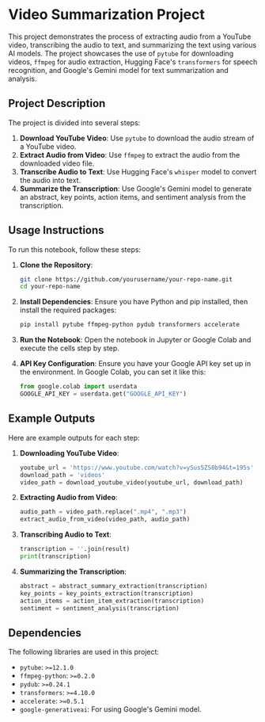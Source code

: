 # Video Summarization Project

This project demonstrates the process of extracting audio from a YouTube video, transcribing the audio to text, and summarizing the text using various AI models. The project showcases the use of `pytube` for downloading videos, `ffmpeg` for audio extraction, Hugging Face's `transformers` for speech recognition, and Google's Gemini model for text summarization and analysis.

## Project Description

The project is divided into several steps:
1. **Download YouTube Video**: Use `pytube` to download the audio stream of a YouTube video.
2. **Extract Audio from Video**: Use `ffmpeg` to extract the audio from the downloaded video file.
3. **Transcribe Audio to Text**: Use Hugging Face's `whisper` model to convert the audio into text.
4. **Summarize the Transcription**: Use Google's Gemini model to generate an abstract, key points, action items, and sentiment analysis from the transcription.

## Usage Instructions

To run this notebook, follow these steps:

1. **Clone the Repository**:
    ```bash
    git clone https://github.com/yourusername/your-repo-name.git
    cd your-repo-name
    ```

2. **Install Dependencies**:
    Ensure you have Python and pip installed, then install the required packages:
    ```bash
    pip install pytube ffmpeg-python pydub transformers accelerate
    ```

3. **Run the Notebook**:
    Open the notebook in Jupyter or Google Colab and execute the cells step by step.

4. **API Key Configuration**:
    Ensure you have your Google API key set up in the environment. In Google Colab, you can set it like this:
    ```python
    from google.colab import userdata
    GOOGLE_API_KEY = userdata.get("GOOGLE_API_KEY")
    ```

## Example Outputs

Here are example outputs for each step:

1. **Downloading YouTube Video**:
    ```python
    youtube_url = 'https://www.youtube.com/watch?v=ySus5ZS0b94&t=195s'
    download_path = 'videos'
    video_path = download_youtube_video(youtube_url, download_path)
    ```

2. **Extracting Audio from Video**:
    ```python
    audio_path = video_path.replace(".mp4", ".mp3")
    extract_audio_from_video(video_path, audio_path)
    ```

3. **Transcribing Audio to Text**:
    ```python
    transcription = ''.join(result)
    print(transcription)
    ```

4. **Summarizing the Transcription**:
    ```python
    abstract = abstract_summary_extraction(transcription)
    key_points = key_points_extraction(transcription)
    action_items = action_item_extraction(transcription)
    sentiment = sentiment_analysis(transcription)
    ```

## Dependencies

The following libraries are used in this project:
- `pytube`: `>=12.1.0`
- `ffmpeg-python`: `>=0.2.0`
- `pydub`: `>=0.24.1`
- `transformers`: `>=4.10.0`
- `accelerate`: `>=0.5.1`
- `google-generativeai`: For using Google's Gemini model.

